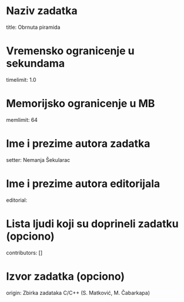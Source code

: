 # Naziv zadatka
title: Obrnuta piramida 

# Vremensko ogranicenje u sekundama
timelimit: 1.0

# Memorijsko ogranicenje u MB
memlimit: 64

# Ime i prezime autora zadatka
setter: Nemanja Šekularac

# Ime i prezime autora editorijala
editorial: 

# Lista ljudi koji su doprineli zadatku (opciono)
contributors: []

# Izvor zadatka (opciono)
origin: Zbirka zadataka C/C++ (S. Matković, M. Čabarkapa)

